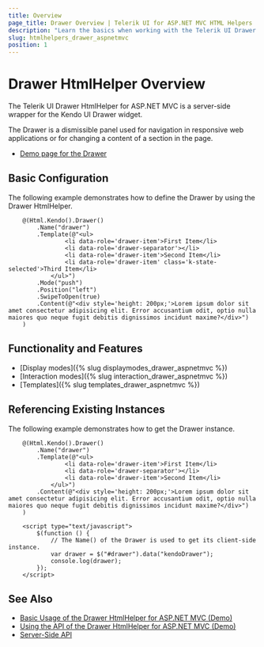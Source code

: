 ```yaml
---
title: Overview
page_title: Drawer Overview | Telerik UI for ASP.NET MVC HTML Helpers
description: "Learn the basics when working with the Telerik UI Drawer HtmlHelper for ASP.NET MVC."
slug: htmlhelpers_drawer_aspnetmvc
position: 1
---
```


# Drawer HtmlHelper Overview

The Telerik UI Drawer HtmlHelper for ASP.NET MVC is a server-side wrapper for the Kendo UI Drawer widget.

The Drawer is a dismissible panel used for navigation in responsive web applications or for changing a content of a section in the page.

* [Demo page for the Drawer](https://demos.telerik.com/aspnet-mvc/drawer/index)

## Basic Configuration

The following example demonstrates how to define the Drawer by using the Drawer HtmlHelper.

```Razor
    @(Html.Kendo().Drawer()
        .Name("drawer")
        .Template(@"<ul>
                <li data-role='drawer-item'>First Item</li>
                <li data-role='drawer-separator'></li>
                <li data-role='drawer-item'>Second Item</li>
                <li data-role='drawer-item' class='k-state-selected'>Third Item</li>
            </ul>")
        .Mode("push")
        .Position("left")
        .SwipeToOpen(true)
        .Content(@"<div style='height: 200px;'>Lorem ipsum dolor sit amet consectetur adipisicing elit. Error accusantium odit, optio nulla maiores quo neque fugit debitis dignissimos incidunt maxime?</div>")
    )
```

## Functionality and Features

* [Display modes]({% slug displaymodes_drawer_aspnetmvc %})
* [Interaction modes]({% slug interaction_drawer_aspnetmvc %})
* [Templates]({% slug templates_drawer_aspnetmvc %})

## Referencing Existing Instances

The following example demonstrates how to get the Drawer instance.

```Razor
    @(Html.Kendo().Drawer()
        .Name("drawer")
        .Template(@"<ul>
                <li data-role='drawer-item'>First Item</li>
                <li data-role='drawer-separator'></li>
                <li data-role='drawer-item'>Second Item</li>
            </ul>")
        .Content(@"<div style='height: 200px;'>Lorem ipsum dolor sit amet consectetur adipisicing elit. Error accusantium odit, optio nulla maiores quo neque fugit debitis dignissimos incidunt maxime?</div>")
    )

    <script type="text/javascript">
        $(function () {
            // The Name() of the Drawer is used to get its client-side instance.
            var drawer = $("#drawer").data("kendoDrawer");
            console.log(drawer);
        });
    </script>
```

## See Also

* [Basic Usage of the Drawer HtmlHelper for ASP.NET MVC (Demo)](https://demos.telerik.com/aspnet-mvc/drawer)
* [Using the API of the Drawer HtmlHelper for ASP.NET MVC (Demo)](https://demos.telerik.com/aspnet-mvc/drawer/api)
* [Server-Side API](/api/drawer)
